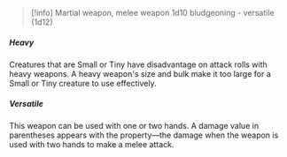 >[!info]
>Martial weapon, melee weapon
>1d10 bludgeoning - versatile (1d12)

##### Heavy
Creatures that are Small or Tiny have disadvantage on attack rolls with heavy weapons. A heavy weapon's size and bulk make it too large for a Small or Tiny creature to use effectively.
##### Versatile
This weapon can be used with one or two hands. A damage value in parentheses appears with the property—the damage when the weapon is used with two hands to make a melee attack.